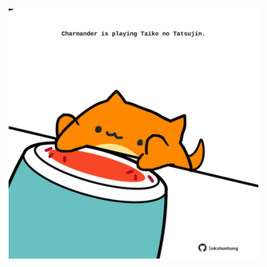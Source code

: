 <!-- built at 11/06/2021, 24:11:51 UTC -->
<p align="center">
  <img width="500" height="500" src="./ReadmeImage.svg">
</p>
